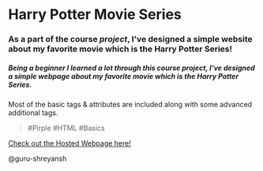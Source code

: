 # **Harry Potter Movie Series**
### As a part of the course *project*, I've designed a simple website about my favorite movie which is the Harry Potter Series!
##### Being a beginner I learned a lot through this course project, I've designed a simple webpage about my favorite movie which is the **Harry Potter Series**.
Most of the basic tags & attributes are included along with some advanced additional tags.
> #Pirple #HTML #Basics

[Check out the Hosted Webpage here!](https://harrypotter.htmlsave.net/)

@guru-shreyansh
